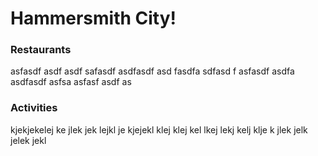 # Hammersmith City!


### Restaurants
asfasdf asdf
asdf safasdf asdfasdf asd fasdfa sdfasd f
asfasdf asdfa asdfasdf asfsa
asfasf asdf as


### Activities
kjekjekelej ke jlek jek lejkl je kjejekl
 klej klej kel lkej lekj kelj klje
 k jlek jelk jelek jekl
